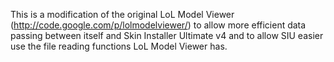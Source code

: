 This is a modification of the original LoL Model Viewer (http://code.google.com/p/lolmodelviewer/) to allow more efficient data passing between itself and Skin Installer Ultimate v4 and to allow SIU easier use the file reading functions LoL Model Viewer has.